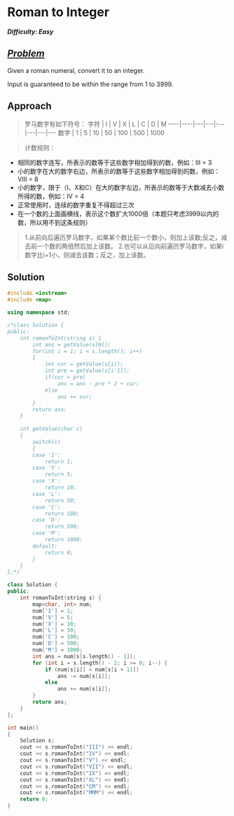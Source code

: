# Roman to Integer

_**Difficulty: Easy**_

## _[Problem](https://leetcode.com/problems/roman-to-integer/)_
Given a roman numeral, convert it to an integer.

Input is guaranteed to be within the range from 1 to 3999.

## Approach
>罗马数字有如下符号：
字符 | I | V | X | L | C | D | M
----|----|---|---|---|---|---|---
数字 | 1 | 5 | 10 | 50 | 100 | 500 | 1000

>计数规则：
- 相同的数字连写，所表示的数等于这些数字相加得到的数，例如：III = 3
- 小的数字在大的数字右边，所表示的数等于这些数字相加得到的数，例如：VIII = 8
- 小的数字，限于（I、X和C）在大的数字左边，所表示的数等于大数减去小数所得的数，例如：IV = 4
- 正常使用时，连续的数字重复不得超过三次
- 在一个数的上面画横线，表示这个数扩大1000倍（本题只考虑3999以内的数，所以用不到这条规则）

>1.从前向后遍历罗马数字，如果某个数比前一个数小，则加上该数;反之，减去前一个数的两倍然后加上该数。
2.也可以从后向前遍历罗马数字，如果i数字比i+1小，则减去该数；反之，加上该数。

## Solution
```c++
#include <iostream>
#include <map>

using namespace std;

/*class Solution {
public:
    int romanToInt(string s) {
        int ans = getValue(s[0]);
        for(int i = 1; i < s.length(); i++)
        {
            int cur = getValue(s[i]);
            int pre = getValue(s[i-1]);
            if(cur > pre)
                ans = ans - pre * 2 + cur;
            else
                ans += cur;
        }
        return ans;
    }

    int getValue(char c)
    {
        switch(c)
        {
        case 'I':
            return 1;
        case 'V':
            return 5;
        case 'X':
            return 10;
        case 'L':
            return 50;
        case 'C':
            return 100;
        case 'D':
            return 500;
        case 'M':
            return 1000;
        default:
            return 0;
        }
    }
};*/

class Solution {
public:
    int romanToInt(string s) {
        map<char, int> num;
        num['I'] = 1;
        num['V'] = 5;
        num['X'] = 10;
        num['L'] = 50;
        num['C'] = 100;
        num['D'] = 500;
        num['M'] = 1000;
        int ans = num[s[s.length() - 1]];
        for (int i = s.length() - 2; i >= 0; i--) {
            if (num[s[i]] < num[s[i + 1]])
                ans -= num[s[i]];
            else
                ans += num[s[i]];
        }
        return ans;
    }
};

int main()
{
    Solution s;
    cout << s.romanToInt("III") << endl;
    cout << s.romanToInt("IV") << endl;
    cout << s.romanToInt("V") << endl;
    cout << s.romanToInt("VII") << endl;
    cout << s.romanToInt("IX") << endl;
    cout << s.romanToInt("XL") << endl;
    cout << s.romanToInt("CM") << endl;
    cout << s.romanToInt("MMM") << endl;
    return 0;
}
```
